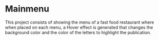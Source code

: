 # Mainmenu
This project consists of showing the menu of a fast food restaurant where when placed on each menu, a Hover effect is generated that changes the background color and the color of the letters to highlight the publication.
